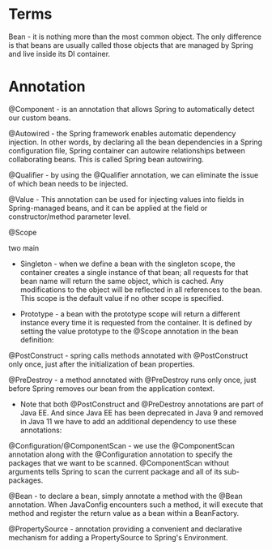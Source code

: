 # Terms
Bean - it is nothing more than the most common object. The only difference is that beans are usually called those objects that are managed by Spring and live inside its DI container.
# Annotation
@Component - is an annotation that allows Spring to automatically detect our custom beans.

@Autowired - the Spring framework enables automatic dependency injection. In other words, by declaring all the bean dependencies in a Spring configuration file, Spring container can autowire relationships between collaborating beans. This is called Spring bean autowiring.

@Qualifier - by using the @Qualifier annotation, we can eliminate the issue of which bean needs to be injected.

@Value - This annotation can be used for injecting values into fields in Spring-managed beans, and it can be applied at the field or constructor/method parameter level.

@Scope

two main 

- Singleton - when we define a bean with the singleton scope, the container creates a single instance of that bean; all requests for that bean name will return the same object, which is cached. Any modifications to the object will be reflected in all references to the bean. This scope is the default value if no other scope is specified.


- Prototype - a bean with the prototype scope will return a different instance every time it is requested from the container. It is defined by setting the value prototype to the @Scope annotation in the bean definition:

@PostConstruct - spring calls methods annotated with @PostConstruct only once, just after the initialization of bean properties.

@PreDestroy - a method annotated with @PreDestroy runs only once, just before Spring removes our bean from the application context.

- Note that both @PostConstruct and @PreDestroy annotations are part of Java EE. And since Java EE has been deprecated in Java 9 and removed in Java 11 we have to add an additional dependency to use these annotations:

@Configuration/@ComponentScan - we use the @ComponentScan annotation along with the @Configuration annotation to specify the packages that we want to be scanned. @ComponentScan without arguments tells Spring to scan the current package and all of its sub-packages.

@Bean - to declare a bean, simply annotate a method with the @Bean annotation. When JavaConfig encounters such a method, it will execute that method and register the return value as a bean within a BeanFactory.

@PropertySource - annotation providing a convenient and declarative mechanism for adding a PropertySource to Spring's Environment.
